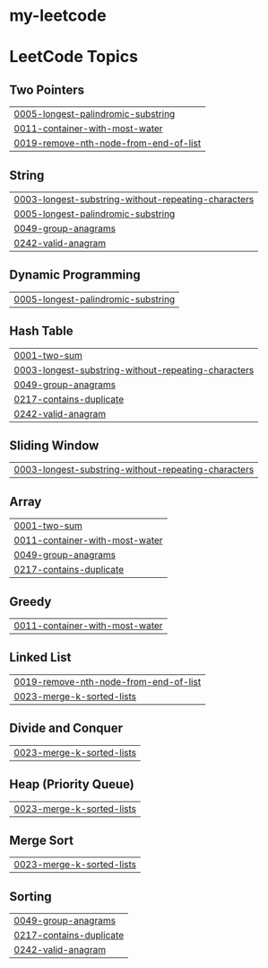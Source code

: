 # my-leetcode
<!---LeetCode Topics Start-->
# LeetCode Topics
## Two Pointers
|  |
| ------- |
| [0005-longest-palindromic-substring](https://github.com/mmuzza/my-leetcode/tree/master/0005-longest-palindromic-substring) |
| [0011-container-with-most-water](https://github.com/mmuzza/my-leetcode/tree/master/0011-container-with-most-water) |
| [0019-remove-nth-node-from-end-of-list](https://github.com/mmuzza/my-leetcode/tree/master/0019-remove-nth-node-from-end-of-list) |
## String
|  |
| ------- |
| [0003-longest-substring-without-repeating-characters](https://github.com/mmuzza/my-leetcode/tree/master/0003-longest-substring-without-repeating-characters) |
| [0005-longest-palindromic-substring](https://github.com/mmuzza/my-leetcode/tree/master/0005-longest-palindromic-substring) |
| [0049-group-anagrams](https://github.com/mmuzza/my-leetcode/tree/master/0049-group-anagrams) |
| [0242-valid-anagram](https://github.com/mmuzza/my-leetcode/tree/master/0242-valid-anagram) |
## Dynamic Programming
|  |
| ------- |
| [0005-longest-palindromic-substring](https://github.com/mmuzza/my-leetcode/tree/master/0005-longest-palindromic-substring) |
## Hash Table
|  |
| ------- |
| [0001-two-sum](https://github.com/mmuzza/my-leetcode/tree/master/0001-two-sum) |
| [0003-longest-substring-without-repeating-characters](https://github.com/mmuzza/my-leetcode/tree/master/0003-longest-substring-without-repeating-characters) |
| [0049-group-anagrams](https://github.com/mmuzza/my-leetcode/tree/master/0049-group-anagrams) |
| [0217-contains-duplicate](https://github.com/mmuzza/my-leetcode/tree/master/0217-contains-duplicate) |
| [0242-valid-anagram](https://github.com/mmuzza/my-leetcode/tree/master/0242-valid-anagram) |
## Sliding Window
|  |
| ------- |
| [0003-longest-substring-without-repeating-characters](https://github.com/mmuzza/my-leetcode/tree/master/0003-longest-substring-without-repeating-characters) |
## Array
|  |
| ------- |
| [0001-two-sum](https://github.com/mmuzza/my-leetcode/tree/master/0001-two-sum) |
| [0011-container-with-most-water](https://github.com/mmuzza/my-leetcode/tree/master/0011-container-with-most-water) |
| [0049-group-anagrams](https://github.com/mmuzza/my-leetcode/tree/master/0049-group-anagrams) |
| [0217-contains-duplicate](https://github.com/mmuzza/my-leetcode/tree/master/0217-contains-duplicate) |
## Greedy
|  |
| ------- |
| [0011-container-with-most-water](https://github.com/mmuzza/my-leetcode/tree/master/0011-container-with-most-water) |
## Linked List
|  |
| ------- |
| [0019-remove-nth-node-from-end-of-list](https://github.com/mmuzza/my-leetcode/tree/master/0019-remove-nth-node-from-end-of-list) |
| [0023-merge-k-sorted-lists](https://github.com/mmuzza/my-leetcode/tree/master/0023-merge-k-sorted-lists) |
## Divide and Conquer
|  |
| ------- |
| [0023-merge-k-sorted-lists](https://github.com/mmuzza/my-leetcode/tree/master/0023-merge-k-sorted-lists) |
## Heap (Priority Queue)
|  |
| ------- |
| [0023-merge-k-sorted-lists](https://github.com/mmuzza/my-leetcode/tree/master/0023-merge-k-sorted-lists) |
## Merge Sort
|  |
| ------- |
| [0023-merge-k-sorted-lists](https://github.com/mmuzza/my-leetcode/tree/master/0023-merge-k-sorted-lists) |
## Sorting
|  |
| ------- |
| [0049-group-anagrams](https://github.com/mmuzza/my-leetcode/tree/master/0049-group-anagrams) |
| [0217-contains-duplicate](https://github.com/mmuzza/my-leetcode/tree/master/0217-contains-duplicate) |
| [0242-valid-anagram](https://github.com/mmuzza/my-leetcode/tree/master/0242-valid-anagram) |
<!---LeetCode Topics End-->